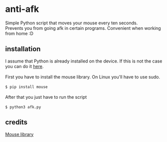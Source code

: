 # anti-afk
Simple Python script that moves your mouse every ten seconds. </br>
Prevents you from going afk in certain programs. Convenient when working from home :D</br>

## installation
I assume that Python is already installed on the device. If this is not the case you can do it [here](https://www.python.org/downloads/).</br></br>
First you have to install the mouse library. On Linux you'll have to use sudo.</br></br>
```$ pip install mouse```</br></br>
After that you just have to run the script</br></br>
```$ python3 afk.py```</br>

## credits
[Mouse library](https://pypi.org/project/mouse/)
